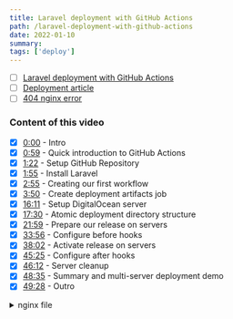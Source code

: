 ```yaml
---
title: Laravel deployment with GitHub Actions
path: /laravel-deployment-with-github-actions
date: 2022-01-10
summary: 
tags: ['deploy']
---
```


- [ ] [Laravel deployment with GitHub Actions](https://www.youtube.com/watch?v=2zduPKmszmI)<br>
- [ ] [Deployment article](https://philo.dev/how-to-use-github-actions-build-matrix-to-deploy-artifacts-to-multiple-servers/)<br>
- [ ] [404 nginx error](https://www.digitalocean.com/community/questions/all-laravel-routes-not-found-on-nginx)

### Content of this video
- [x] [0:00](https://www.youtube.com/watch?v=2zduPKmszmI&t=0s)  - Intro
- [x] [0:59](https://www.youtube.com/watch?v=2zduPKmszmI&t=59s)  - Quick introduction to GitHub Actions
- [x] [1:22](https://www.youtube.com/watch?v=2zduPKmszmI&t=82s)  - Setup GitHub Repository
- [x] [1:55](https://www.youtube.com/watch?v=2zduPKmszmI&t=115s)  - Install Laravel
- [x] [2:55](https://www.youtube.com/watch?v=2zduPKmszmI&t=175s)  - Creating our first workflow
- [x] [3:50](https://www.youtube.com/watch?v=2zduPKmszmI&t=230s)  - Create deployment artifacts job
- [x] [16:11](https://www.youtube.com/watch?v=2zduPKmszmI&t=971s)  - Setup DigitalOcean server
- [x] [17:30](https://www.youtube.com/watch?v=2zduPKmszmI&t=1050s)  - Atomic deployment directory structure
- [x] [21:59](https://www.youtube.com/watch?v=2zduPKmszmI&t=1319s)  - Prepare our release on servers
- [x] [33:56](https://www.youtube.com/watch?v=2zduPKmszmI&t=2036s)  - Configure before hooks
- [x] [38:02](https://www.youtube.com/watch?v=2zduPKmszmI&t=2282s)  - Activate release on servers
- [x] [45:25](https://www.youtube.com/watch?v=2zduPKmszmI&t=2725s)  - Configure after hooks
- [x] [46:12](https://www.youtube.com/watch?v=2zduPKmszmI&t=2772s)  - Server cleanup
- [x] [48:35](https://www.youtube.com/watch?v=2zduPKmszmI&t=2915s)  - Summary and multi-server deployment demo
- [x] [49:28](https://www.youtube.com/watch?v=2zduPKmszmI&t=2968s)  - Outro

<details>
  <summary>nginx file</summary>
  <p>

#### We can hide anything, even code!

    ```php
      puts "Hello World"
    ```

</p>
</details>
